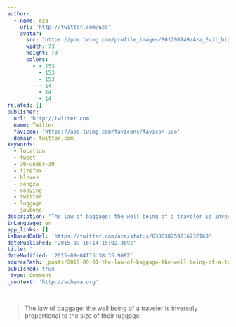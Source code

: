 ```yaml
---
author:
  - name: aza
    url: 'http://twitter.com/aza'
    avatar:
      src: 'https://pbs.twimg.com/profile_images/801298949/Aza_Evil_bigger.png'
      width: 73
      height: 73
      colors:
        - - 153
          - 153
          - 153
        - - 14
          - 14
          - 14
related: []
publisher:
  url: 'http://twitter.com'
  name: Twitter
  favicon: 'https://abs.twimg.com/favicons/favicon.ico'
  domain: twitter.com
keywords:
  - location
  - tweet
  - 30-under-30
  - firefox
  - bloxes
  - songza
  - copying
  - twitter
  - luggage
  - jawbone
description: 'The law of baggage: the well being of a traveler is inversely proportional to the size of their luggage.'
inLanguage: en
app_links: []
isBasedOnUrl: 'https://twitter.com/aza/status/638638259216732160'
datePublished: '2015-09-16T14:15:02.369Z'
title: ''
dateModified: '2015-09-04T15:38:35.909Z'
sourcePath: _posts/2015-09-01-the-law-of-baggage-the-well-being-of-a-traveler-is-inversel.md
published: true
_type: Comment
_context: 'http://schema.org'

---
```

> The law of baggage&colon; the well being of a traveler is inversely proportional to the size of their luggage&period;